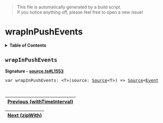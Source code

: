 > This file is automatically generated by a build script.<br>If you notice anything off, please feel free to open a new issue!

# wrapInPushEvents

<details><summary><b>Table of Contents</b></summary>

1. [<code>wrapInPushEvents</code>](#wrapInPushEvents)</details>

## <a name="wrapInPushEvents"></a><code>wrapInPushEvents</code>

<b>Signature - [source.ts#L1553](..\/..\/packages\/core\/src\/source.ts#L1553)</b>

<pre>var wrapInPushEvents: &lt;T&gt;(source: <a href="../03-api-source/00-Source.md#Source-Interface">Source</a>&lt;T&gt;) =&gt; <a href="../03-api-source/00-Source.md#Source-Interface">Source</a>&lt;<a href="../02-api-event/00-Event.md#Event">Event</a>&lt;T&gt;&gt;</pre><br>

| [Previous \(withTimeInterval\)](107-withTimeInterval.md#readme) |
| --- |

<div align="right">

| [Next \(zipWith\)](109-zipWith.md#readme) |
| --- |
</div>

